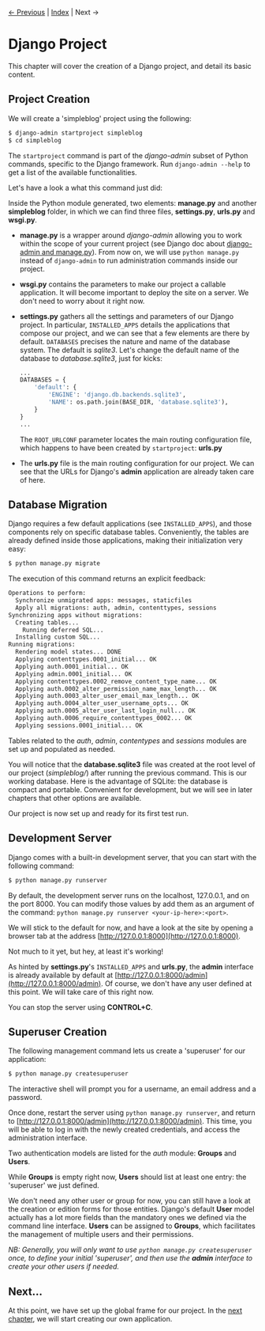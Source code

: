[← Previous](1-Setup.md) | [Index](README.md) | Next →

# Django Project

This chapter will cover the creation of a Django project, and detail its basic content.

## Project Creation

We will create a 'simpleblog' project using the following:

```bash
$ django-admin startproject simpleblog
$ cd simpleblog
```  

The ```startproject``` command is part of the _django-admin_ subset of Python commands, specific to the Django framework.
Run ```django-admin --help``` to get a list of the available functionalities.


Let's have a look a what this command just did:
 
Inside the Python module generated, two elements: **manage.py** and another **simpleblog** folder, in which we can find three files, **settings.py**, **urls.py** and **wsgi.py**.

- **manage.py** is a wrapper around _django-admin_ allowing you to work within the scope of your current project (see Django doc about [django-admin and manage.py](https://docs.djangoproject.com/en/1.8/ref/django-admin/)).
    From now on, we will use ```python manage.py``` instead of ```django-admin``` to run administration commands inside our project.


- **wsgi.py** contains the parameters to make our project a callable application.
    It will become important to deploy the site on a server.
    We don't need to worry about it right now.


- **settings.py** gathers all the settings and parameters of our Django project.
    In particular, ```INSTALLED_APPS``` details the applications that compose our project, and we can see that a few elements are there by default.
    ```DATABASES``` precises the nature and name of the database system.
    The default is _sqlite3_.
    Let's change the default name of the database to _database.sqlite3_, just for kicks:

    ```python
    ...
    DATABASES = {
        'default': {
            'ENGINE': 'django.db.backends.sqlite3',
            'NAME': os.path.join(BASE_DIR, 'database.sqlite3'),
        }
    }
    ...
    ```
    The ```ROOT_URLCONF``` parameter locates the main routing configuration file, which happens to have been created by ```startproject```: **urls.py**


- The **urls.py** file is the main routing configuration for our project.
    We can see that the URLs for Django's **admin** application are already taken care of here.


## Database Migration

Django requires a few default applications (see ```INSTALLED_APPS```), and those components rely on specific database tables.
Conveniently, the tables are already defined inside those applications, making their initialization very easy:

```bash
$ python manage.py migrate
```  

The execution of this command returns an explicit feedback:

```bash
Operations to perform:
  Synchronize unmigrated apps: messages, staticfiles
  Apply all migrations: auth, admin, contenttypes, sessions
Synchronizing apps without migrations:
  Creating tables...
    Running deferred SQL...
  Installing custom SQL...
Running migrations:
  Rendering model states... DONE
  Applying contenttypes.0001_initial... OK
  Applying auth.0001_initial... OK
  Applying admin.0001_initial... OK
  Applying contenttypes.0002_remove_content_type_name... OK
  Applying auth.0002_alter_permission_name_max_length... OK
  Applying auth.0003_alter_user_email_max_length... OK
  Applying auth.0004_alter_user_username_opts... OK
  Applying auth.0005_alter_user_last_login_null... OK
  Applying auth.0006_require_contenttypes_0002... OK
  Applying sessions.0001_initial... OK
```  

Tables related to the _auth_, _admin_, _contentypes_ and _sessions_ modules are set up and populated as needed.

You will notice that the **database.sqlite3** file was created at the root level of our project (_simpleblog/_) after running the previous command.
This is our working database.
Here is the advantage of SQLite: the database is compact and portable.
Convenient for development, but we will see in later chapters that other options are available.

Our project is now set up and ready for its first test run.


## Development Server

Django comes with a built-in development server, that you can start with the following command:

```bash
$ python manage.py runserver
```  

By default, the development server runs on the localhost, 127.0.0.1, and on the port 8000.
You can modify those values by add them as an argument of the command: ```python manage.py runserver <your-ip-here>:<port>```.

We will stick to the default for now, and have a look at the site by opening a browser tab at the address [http://127.0.0.1:8000](http://127.0.0.1:8000).

Not much to it yet, but hey, at least it's working!

As hinted by **settings.py**'s ```INSTALLED_APPS``` and **urls.py**, the **admin** interface is already available by default at [http://127.0.0.1:8000/admin](http://127.0.0.1:8000/admin).
Of course, we don't have any user defined at this point.
We will take care of this right now.

You can stop the server using **CONTROL+C**.


## Superuser Creation

The following management command lets us create a 'superuser' for our application:

```bash
$ python manage.py createsuperuser
```

The interactive shell will prompt you for a username, an email address and a password.

Once done, restart the server using ```python manage.py runserver```, and return to [http://127.0.0.1:8000/admin](http://127.0.0.1:8000/admin).
This time, you will be able to log in with the newly created credentials, and access the administration interface.

Two authentication models are listed for the _auth_ module: **Groups** and **Users**.

While **Groups** is empty right now, **Users** should list at least one entry: the 'superuser' we just defined.

We don't need any other user or group for now, you can still have a look at the creation or edition forms for those entities.
Django's default **User** model actually has a lot more fields than the mandatory ones we defined via the command line interface.
**Users** can be assigned to **Groups**, which facilitates the management of multiple users and their permissions.

_NB: Generally, you will only want to use ```python manage.py createsuperuser``` once, to define your initial 'superuser', and then use the **admin** interface to create your other users if needed._


## Next...

At this point, we have set up the global frame for our project.
In the [next chapter](#), we will start creating our own application.